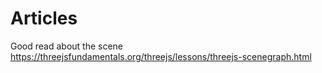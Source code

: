 # Articles
Good read about the scene https://threejsfundamentals.org/threejs/lessons/threejs-scenegraph.html